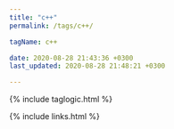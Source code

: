 ```yaml
---
title: "c++"
permalink: /tags/c++/

tagName: c++

date: 2020-08-28 21:43:36 +0300
last_updated: 2020-08-28 21:48:21 +0300

---
```


{% include taglogic.html %}

{% include links.html %}
